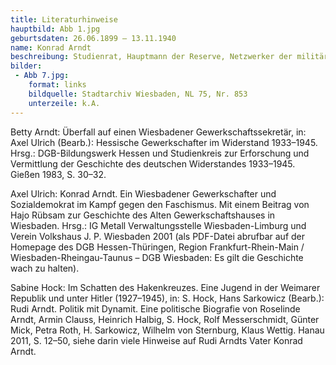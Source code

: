```yaml
---
title: Literaturhinweise
hauptbild: Abb 1.jpg
geburtsdaten: 26.06.1899 – 13.11.1940
name: Konrad Arndt
beschreibung: Studienrat, Hauptmann der Reserve, Netzwerker der militärisch-bürgerlichen Opposition, von den Verschwörern des „20. Juli“ als Kulturstaatssekretär vorgesehen
bilder:
 - Abb 7.jpg:
    format: links
    bildquelle: Stadtarchiv Wiesbaden, NL 75, Nr. 853
    unterzeile: k.A.
---
```


Betty Arndt: Überfall auf einen Wiesbadener Gewerkschaftssekretär, in:
Axel Ulrich (Bearb.): Hessische Gewerkschafter im Widerstand 1933–1945.
Hrsg.: DGB-Bildungswerk Hessen und Studienkreis zur Erforschung und
Vermittlung der Geschichte des deutschen Widerstandes 1933–1945. Gießen
1983, S. 30–32.

Axel Ulrich: Konrad Arndt. Ein Wiesbadener Gewerkschafter und
Sozialdemokrat im Kampf gegen den Faschismus. Mit einem Beitrag von Hajo
Rübsam zur Geschichte des Alten Gewerkschaftshauses in Wiesbaden. Hrsg.:
IG Metall Verwaltungsstelle Wiesbaden-Limburg und Verein Volkshaus J. P.
Wiesbaden 2001 (als PDF-Datei abrufbar auf der Homepage des DGB
Hessen-Thüringen, Region Frankfurt-Rhein-Main /
Wiesbaden-Rheingau-Taunus – DGB Wiesbaden: Es gilt die Geschichte wach
zu halten).

Sabine Hock: Im Schatten des Hakenkreuzes. Eine Jugend in der Weimarer
Republik und unter Hitler (1927–1945), in: S. Hock, Hans Sarkowicz
(Bearb.): Rudi Arndt. Politik mit Dynamit. Eine politische Biografie von
Roselinde Arndt, Armin Clauss, Heinrich Halbig, S. Hock, Rolf
Messerschmidt, Günter Mick, Petra Roth, H. Sarkowicz, Wilhelm von
Sternburg, Klaus Wettig. Hanau 2011, S. 12–50, siehe darin viele
Hinweise auf Rudi Arndts Vater Konrad Arndt.
